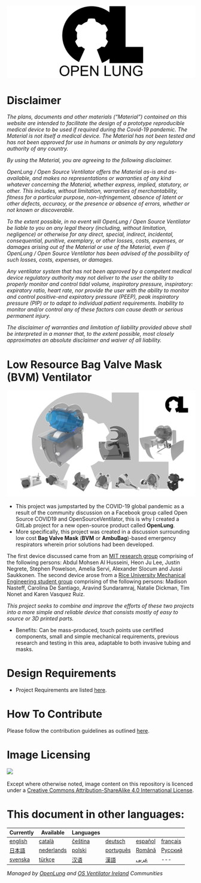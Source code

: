 ![OpenLung](images/OL_BANNER_2.png)

# Disclaimer

*The plans, documents and other materials (“Material”) contained on this website are intended to facilitate the design of a prototype reproducible medical device to be used if required during the Covid-19 pandemic. The Material is not itself a medical device. The Material has not been tested and has not been approved for use in humans or animals by any regulatory authority of any country.*

*By using the Material, you are agreeing to the following disclaimer.*

*OpenLung / Open Source Ventilator offers the Material as-is and as-available, and makes no representations or warranties of any kind whatever concerning the Material, whether express, implied, statutory, or other. This includes, without limitation, warranties of merchantability, fitness for a particular purpose, non-infringement, absence of latent or other defects, accuracy, or the presence or absence of errors, whether or not known or discoverable.*

*To the extent possible, in no event will OpenLung / Open Source Ventilator be liable to you on any legal theory (including, without limitation, negligence) or otherwise for any direct, special, indirect, incidental, consequential, punitive, exemplary, or other losses, costs, expenses, or damages arising out of the Material or use of the Material, even if OpenLung / Open Source Ventilator has been advised of the possibility of such losses, costs, expenses, or damages.*

*Any ventilator system that has not been approved by a competent medical device regulatory authority may not deliver to the user the ability to properly monitor and control tidal volume, inspiratory pressure, inspiratory: expiratory ratio, heart rate, nor provide the user with the ability to monitor and control positive-end expiratory pressure (PEEP), peak inspiratory pressure (PIP) or to adapt to individual patient requirements.  Inability to monitor and/or control any of these factors can cause death or serious permanent injury.*

*The disclaimer of warranties and limitation of liability provided above shall be interpreted in a manner that, to the extent possible, most closely approximates an absolute disclaimer and waiver of all liability.*

# Low Resource Bag Valve Mask (BVM) Ventilator

![Current Mechanical Concept](images/current_concept.png)

- This project was jumpstarted by the COVID-19 global pandemic as a result of the community discussion on a Facebook group called Open Source COVID19 and OpenSourceVentilator, this is why I created a GitLab project for a new open-source product called **OpenLung**.
- More specifically, this project was created in a discussion surrounding low cost **Bag Valve Mask** (**BVM** or **AmbuBag**)-based emergency respirators wherein prior solutions had been developed.

The first device discussed came from an [MIT research group](https://web.mit.edu/2.75/projects/DMD_2010_Al_Husseini.pdf) comprising of the following persons: Abdul Mohsen Al Husseini, Heon Ju Lee, Justin Negrete, Stephen Powelson, Amelia Servi, Alexander Slocum and Jussi Saukkonen.
The second device arose from a [Rice University Mechanical Engineering student group](http://oedk.rice.edu/Sys/PublicProfile/47585242/1063096) comprising of the following persons: Madison Nasteff, Carolina De Santiago, Aravind Sundaramraj, Natalie Dickman, Tim Nonet and Karen Vasquez Ruiz.

*This project seeks to combine and improve the efforts of these two projects into a more simple and reliable device that consists mostly of easy to source or 3D printed parts.*

- Benefits: Can be mass-produced, touch points use certified components, small and simple mechanical requirements, previous research and testing in this area, adaptable to both invasive tubing and masks.

# Design Requirements

- Project Requirements are listed [here](requirements/design-requirements.md).

# How To Contribute

Please follow the contribution guidelines as outlined [here](CONTRIBUTING.md).

# Image Licensing

<img src='https://i.creativecommons.org/l/by-sa/4.0/88x31.png'></img>

Except where otherwise noted, image content on this repository is licenced under a [Creative Commons Attribution-ShareAlike 4.0 International License](https://creativecommons.org/licenses/by-sa/4.0/).

# This document in other languages:

| Currently | Available | Languages |   |   |   |
|---|---|---|---|---|---|
|[english](README.md) | [català](translations/README-ca.md) | [čeština](translations/README-cz.md)| [deutsch](translations/README-de.md) | [español](translations/README-es.md) | [français](translations/README-fr.md) |
| [日本語](translations/README-ja.md) | [nederlands](translations/README-nl.md) | [polski](translations/README-pl.md) | [português](translations/README-pt_BR.md) | [Română](translations/README-ro.md) | [Русский](translations/README-ru.md) |
| [svenska](translations/README-sv.md) | [türkçe](translations/README-tr.md) | [汉语](translations/README-zh-Hans.md) | [漢語](translations/README-zh-Hant.md) |[عربى](translations/README-ar.md)|---|

*Managed by [OpenLung](https://openlung.org/) and [OS Ventilator Ireland](https://opensourceventilator.ie/) Communities*

